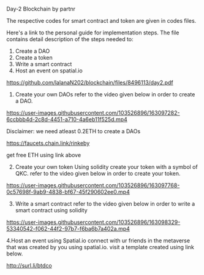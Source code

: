 Day-2 Blockchain by partnr

The respective codes for smart contract and token are given in codes files.

Here's a link to the personal guide for implementation steps.
The file contains detail description of the steps needed to:
1. Create a DAO
2. Create a token
3. Write a smart contract
4. Host an event on spatial.io

https://github.com/lalanaN202/blockchain/files/8496113/day2.pdf

1. Create your own DAOs
refer to the video given below in order to create a DAO.

https://user-images.githubusercontent.com/103526896/163097282-6ccbbb4d-2c8d-4451-a710-4a6eb11f525d.mp4

Disclaimer: we need atleast 0.2ETH to create a DAOs

https://faucets.chain.link/rinkeby

get free ETH using link above

2. Create your own token
Using solidity create your token with a symbol of QKC.
refer to the video given below in order to create your token.

https://user-images.githubusercontent.com/103526896/163097768-0c57698f-9ab9-4838-bf67-45f290602ee0.mp4

3. Write a smart contract
refer to the video given below in order to write a smart contract using solidity

https://user-images.githubusercontent.com/103526896/163098329-53340542-f062-44f2-97b7-f6ba6b7a402a.mp4

4.Host an event using Spatial.io
connect with ur friends in the metaverse that was created by you using spatial.io.
visit a template created using link below.

http://surl.li/btdco




